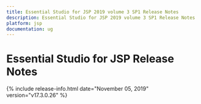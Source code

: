 ```yaml
---
title: Essential Studio for JSP 2019 volume 3 SP1 Release Notes  
description: Essential Studio for JSP 2019 volume 3 SP1 Release Notes  
platform: jsp
documentation: ug
---
```


# Essential Studio for JSP  Release Notes  

{% include release-info.html date="November 05, 2019"  version="v17.3.0.26" %} 




